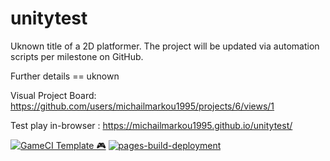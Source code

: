 # unitytest
Uknown title of a 2D platformer. The project will be updated via automation scripts per milestone on GitHub.

Further details == uknown

Visual Project Board: https://github.com/users/michailmarkou1995/projects/6/views/1

Test play in-browser : https://michailmarkou1995.github.io/unitytest/

[![GameCI Template 🎮](https://github.com/michailmarkou1995/unitytest/actions/workflows/main.yml/badge.svg)](https://github.com/michailmarkou1995/unitytest/actions/workflows/main.yml) [![pages-build-deployment](https://github.com/michailmarkou1995/unitytest/actions/workflows/pages/pages-build-deployment/badge.svg)](https://github.com/michailmarkou1995/unitytest/actions/workflows/pages/pages-build-deployment)
